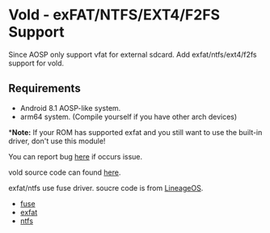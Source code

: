 # Vold - exFAT/NTFS/EXT4/F2FS Support

Since AOSP only support vfat for external sdcard. Add exfat/ntfs/ext4/f2fs support for vold.

## Requirements
- Android 8.1 AOSP-like system.
- arm64 system. (Compile yourself if you have other arch devices)

*__Note:__ If your ROM has supported exfat and you still want to use the built-in driver, don't use this module!

You can report bug [here](https://github.com/noname8964/vold-posix/issues) if occurs issue.

vold source code can found [here](https://github.com/noname8964/system_vold).

exfat/ntfs use fuse driver. soucre code is from [LineageOS](https://github.com/LineageOS).

- [fuse](https://github.com/LineageOS/android_external_fuse)
- [exfat](https://github.com/LineageOS/android_external_exfat)
- [ntfs](https://github.com/LineageOS/android_external_ntfs-3g)

